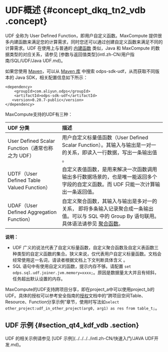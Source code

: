 # UDF概述 {#concept_dkq_tn2_vdb .concept}

UDF 全称为 User Defined Function，即用户自定义函数。MaxCompute 提供很多内建函数来满足您的计算需求，同时您还可以通过创建自定义函数来满足不同的计算需求。UDF 在使用上与普通的 [内建函数](intl.zh-CN/用户指南/SQL/内建函数/数学函数.md) 类似，Java 和 MaxCompute 的数据类型的对应关系，请参见 [参数与返回值类型](intl.zh-CN/用户指南/SQL/UDF/Java UDF.md)。

如果您使用 [Maven](http://search.maven.org/)，可以从 [Maven 库](http://search.maven.org/) 中搜索 odps-sdk-udf，从而获取不同版本的 Java SDK，相关配置信息如下所示：

```
<dependency>
    <groupId>com.aliyun.odps</groupId>
    <artifactId>odps-sdk-udf</artifactId>
   <version>0.20.7-public</version>
</dependency>
```

MaxCompute支持的UDF有三种：

|UDF 分类|描述|
|:-----|:-|
|User Defined Scalar Function（通常也称之为 UDF）|用户自定义标量值函数（User Defined Scalar Function）。其输入与输出是一对一的关系，即读入一行数据，写出一条输出值 。|
|UDTF（User Defined Table Valued Function）|自定义表值函数，是用来解决一次函数调用输出多行数据场景的，也是唯一能返回多个字段的自定义函数。而 UDF 只能一次计算输出一条返回值。|
|UDAF（User Defined Aggregation Function）|自定义聚合函数，其输入与输出是多对一的关系， 即将多条输入记录聚合成一条输出值。可以与 SQL 中的 Group By 语句联用。具体语法请参见 [聚合函数](intl.zh-CN/用户指南/SQL/内建函数/聚合函数.md)。|

**说明：** 

-   UDF 广义的说法代表了自定义标量函数，自定义聚合函数及自定义表函数三种类型的自定义函数的集合。狭义来说，仅代表用户自定义标量函数。文档会经常使用这一名词，请读者根据文档上下文判断具体含义 。
-   SQL 语句中有使用自定义的函数，提示内存不够。请配置 `set odps.sql.udf.joiner.jvm.memory=xxxx;`。原因是数据量太大并且有倾斜，任务超出默认设置的内存。

MaxCompute的UDF支持跨项目分享，即在project\_a中可以使用project\_b的UDF。具体的授权可以参考安全指南的[授权](https://www.alibabacloud.com/help/zh/doc-detail/27935.html)文档中的“跨项目空间Table、Resource、Function分享示例”章节，使用时写法如`select other_project:udf_in_other_project(arg0, arg1) as res from table_t;`。

## UDF 示例 {#section_qt4_kdf_vdb .section}

UDF 的相关示例请参见 [UDF 示例](../../../../intl.zh-CN/快速入门/JAVA UDF开发.md)。

